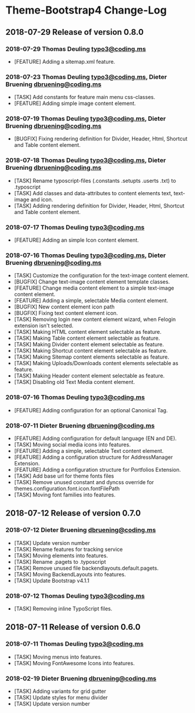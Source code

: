 # Theme-Bootstrap4 Change-Log



## 2018-07-29  Release of version 0.8.0

### 2018-07-29  Thomas Deuling  <typo3@coding.ms>

*   [FEATURE] Adding a sitemap.xml feature.

### 2018-07-23  Thomas Deuling  <typo3@coding.ms>, Dieter Bruening <dbruening@coding.ms>

*   [TASK] Add constants for feature main menu css-classes.
*   [FEATURE] Adding simple image content element.

### 2018-07-19  Thomas Deuling  <typo3@coding.ms>, Dieter Bruening <dbruening@coding.ms>

*   [BUGFIX] Fixing rendering definition for Divider, Header, Html, Shortcut and Table content element.

### 2018-07-18  Thomas Deuling  <typo3@coding.ms>, Dieter Bruening <dbruening@coding.ms>

*   [TASK] Rename typoscript-files (.constants .setupts .userts .txt) to .typoscript
*   [TASK] Add classes and data-attributes to content elements text, text-image and icon.
*   [TASK] Adding rendering definition for Divider, Header, Html, Shortcut and Table content element.

### 2018-07-17  Thomas Deuling  <typo3@coding.ms>

*   [FEATURE] Adding an simple Icon content element.

### 2018-07-16  Thomas Deuling  <typo3@coding.ms>, Dieter Bruening <dbruening@coding.ms>

*   [TASK] Customize the configuration for the text-image content element.
*   [BUGFIX] Change text-image content element template classes.
*   [FEATURE] Change media content element to a simple text-image content element.
*   [FEATURE] Adding a simple, selectable Media content element.
*   [BUGFIX] New content element icon path
*   [BUGFIX] Fixing text content element icon.
*   [TASK] Removing login new content element wizard, when Felogin extension isn't selected.
*   [TASK] Making HTML content element selectable as feature.
*   [TASK] Making Table content element selectable as feature.
*   [TASK] Making Divider content element selectable as feature.
*   [TASK] Making Shortcut content element selectable as feature.
*   [TASK] Making Sitemap content elements selectable as feature.
*   [TASK] Making Uploads/Downloads content elements selectable as feature.
*   [TASK] Making Header content element selectable as feature.
*   [TASK] Disabling old Text Media content element.

### 2018-07-16  Thomas Deuling  <typo3@coding.ms>

*   [FEATURE] Adding configuration for an optional Canonical Tag.

### 2018-07-11  Dieter Bruening <dbruening@coding.ms>

*   [FEATURE] Adding configuration for default language (EN and DE).
*   [TASK] Moving social media icons into features.
*   [FEATURE] Adding a simple, selectable Text content element.
*   [FEATURE] Adding a configuration structure for AddressManager Extension.
*   [FEATURE] Adding a configuration structure for Portfolios Extension.
*   [TASK] Add base url for theme fonts files
*   [TASK] Remove unused constant and dyncss override for themes.configuration.font.icon.fontFilePath
*   [TASK] Moving font families into features.



## 2018-07-12  Release of version 0.7.0

### 2018-07-12  Dieter Bruening <dbruening@coding.ms>

*   [TASK] Update version number
*   [TASK] Rename features for tracking service
*   [TASK] Moving elements into features.
*   [TASK] Rename .pagets to .typoscript
*   [TASK] Remove unused file backendlayouts.default.pagets.
*   [TASK] Moving BackendLayouts into features.
*   [TASK] Update Bootstrap v4.1.1

### 2018-07-12  Thomas Deuling  <typo3@coding.ms>

*   [TASK] Removing inline TypoScript files.



## 2018-07-11  Release of version 0.6.0

### 2018-07-11  Thomas Deuling  <typo3@coding.ms>

*   [TASK] Moving menus into features.
*   [TASK] Moving FontAwesome Icons into features.

### 2018-02-19  Dieter Bruening <dbruening@coding.ms>

*   [TASK] Adding variants for grid gutter
*   [TASK] Update styles for menu divider
*   [TASK] Update version number
